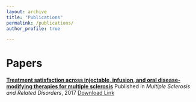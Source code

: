 ```yaml
---
layout: archive
title: "Publications"
permalink: /publications/
author_profile: true

---
```


Papers
======
**[Treatment satisfaction across injectable, infusion, and oral disease-modifying therapies for multiple sclerosis](https://www.msard-journal.com/article/S2211-0348(17)30248-1/fulltext)**
Published in *Multiple Sclerosis and Related Disorders*, 2017
[Download Link](http://tessaeagle.github.io/files/MSARD.pdf)
